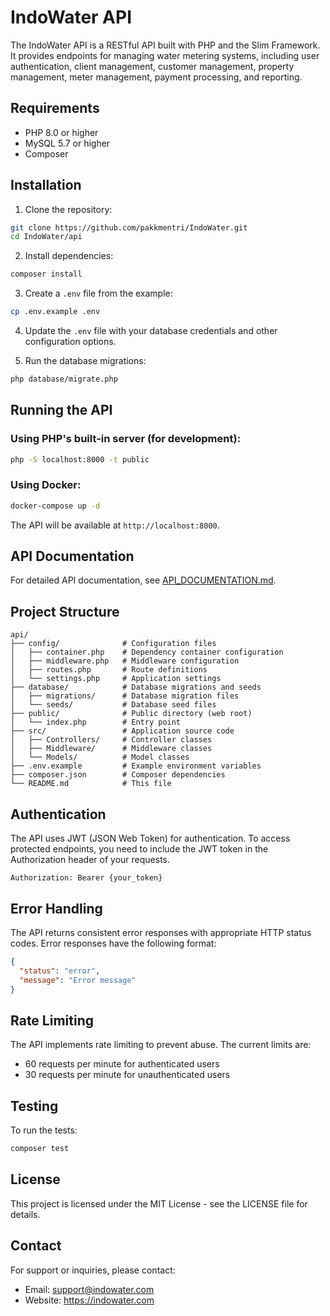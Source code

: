 # IndoWater API

The IndoWater API is a RESTful API built with PHP and the Slim Framework. It provides endpoints for managing water metering systems, including user authentication, client management, customer management, property management, meter management, payment processing, and reporting.

## Requirements

- PHP 8.0 or higher
- MySQL 5.7 or higher
- Composer

## Installation

1. Clone the repository:

```bash
git clone https://github.com/pakkmentri/IndoWater.git
cd IndoWater/api
```

2. Install dependencies:

```bash
composer install
```

3. Create a `.env` file from the example:

```bash
cp .env.example .env
```

4. Update the `.env` file with your database credentials and other configuration options.

5. Run the database migrations:

```bash
php database/migrate.php
```

## Running the API

### Using PHP's built-in server (for development):

```bash
php -S localhost:8000 -t public
```

### Using Docker:

```bash
docker-compose up -d
```

The API will be available at `http://localhost:8000`.

## API Documentation

For detailed API documentation, see [API_DOCUMENTATION.md](API_DOCUMENTATION.md).

## Project Structure

```
api/
├── config/              # Configuration files
│   ├── container.php    # Dependency container configuration
│   ├── middleware.php   # Middleware configuration
│   ├── routes.php       # Route definitions
│   └── settings.php     # Application settings
├── database/            # Database migrations and seeds
│   ├── migrations/      # Database migration files
│   └── seeds/           # Database seed files
├── public/              # Public directory (web root)
│   └── index.php        # Entry point
├── src/                 # Application source code
│   ├── Controllers/     # Controller classes
│   ├── Middleware/      # Middleware classes
│   └── Models/          # Model classes
├── .env.example         # Example environment variables
├── composer.json        # Composer dependencies
└── README.md            # This file
```

## Authentication

The API uses JWT (JSON Web Token) for authentication. To access protected endpoints, you need to include the JWT token in the Authorization header of your requests.

```
Authorization: Bearer {your_token}
```

## Error Handling

The API returns consistent error responses with appropriate HTTP status codes. Error responses have the following format:

```json
{
  "status": "error",
  "message": "Error message"
}
```

## Rate Limiting

The API implements rate limiting to prevent abuse. The current limits are:

- 60 requests per minute for authenticated users
- 30 requests per minute for unauthenticated users

## Testing

To run the tests:

```bash
composer test
```

## License

This project is licensed under the MIT License - see the LICENSE file for details.

## Contact

For support or inquiries, please contact:

- Email: support@indowater.com
- Website: https://indowater.com